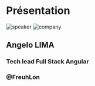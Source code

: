 <!-- .slide: class="speaker-slide" -->
# Présentation
![speaker](./assets/images/speaker/angelo-lima/angelo-lima.png)
![company](./assets/images/speaker/logo_sfeir_bleu_orange.png)
## Angelo LIMA
### Tech lead Full Stack Angular
### @FreuhLon
